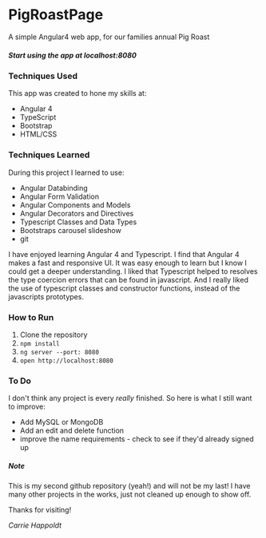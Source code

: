 # PigRoastPage

A simple Angular4 web app, for our families annual Pig Roast

  ##### Start using the app at localhost:8080     

### Techniques Used
This app was created to hone my skills at: 

 * Angular 4
 * TypeScript
 * Bootstrap
 * HTML/CSS
 
### Techniques Learned
During this project I learned to use:

 * Angular Databinding
 * Angular Form Validation
 * Angular Components and Models
 * Angular Decorators and Directives
 * Typescript Classes and Data Types
 * Bootstraps carousel slideshow
 * git
 
I have enjoyed learning Angular 4 and Typescript. I find that Angular 4 makes a fast and responsive UI. It was easy enough to learn but I know I could get a deeper understanding.  I liked that Typescript helped to resolves the type coercion errors that can be found in javascript. And I really liked the use of typescript classes and constructor functions, instead of the javascripts prototypes. 

### How to Run
 1. Clone the repository
 2. `npm install`
 3. `ng server --port: 8080`
 4. `open http://localhost:8080`

### To Do
I don't think any project is every *really* finished. So here is what I still want to improve:

  * Add MySQL or MongoDB
  * Add an edit and delete function
  * improve the name requirements - check to see if they'd already signed up
 
##### Note
This is my second github repository (yeah!) and will not be my last! I have many other projects in the works, just not cleaned up enough to show off.

Thanks for visiting! 

_Carrie Happoldt_
